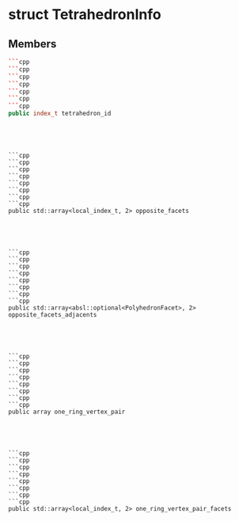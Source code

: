 # struct TetrahedronInfo


## Members

```cpp
```cpp
```cpp
```cpp
```cpp
```cpp
```cpp
```cpp
public index_t tetrahedron_id
```
```
```
```
```
```
```
```

```cpp
```cpp
```cpp
```cpp
```cpp
```cpp
```cpp
```cpp
public std::array<local_index_t, 2> opposite_facets
```
```
```
```
```
```
```
```

```cpp
```cpp
```cpp
```cpp
```cpp
```cpp
```cpp
```cpp
public std::array<absl::optional<PolyhedronFacet>, 2> opposite_facets_adjacents
```
```
```
```
```
```
```
```

```cpp
```cpp
```cpp
```cpp
```cpp
```cpp
```cpp
```cpp
public array one_ring_vertex_pair
```
```
```
```
```
```
```
```

```cpp
```cpp
```cpp
```cpp
```cpp
```cpp
```cpp
```cpp
public std::array<local_index_t, 2> one_ring_vertex_pair_facets
```
```
```
```
```
```
```
```



